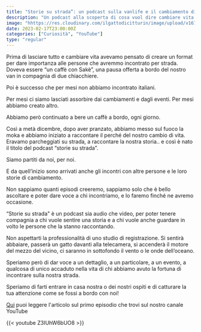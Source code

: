 ```yaml
---
title: "Storie su strada”: un podcast sulla vanlife e il cambiamento di vita"
description: "Un podcast alla scoperta di cosa vuol dire cambiare vita. Diamo voce a un dettaglio, a un particolare, a un evento, a qualcosa di unico accaduto nella vita di chi abbiamo avuto la fortuna di incontrare sulla nostra strada."
image: "hhttps://res.cloudinary.com/ilgattodicitturin/image/upload/v1674035837/Articoli/storie_su_strada_wye8az.png"
date: 2023-02-17T23:00:00Z
categories: ["Curiosità", "YouTube"]
type: "regular"
---
```


Prima di lasciare tutto e cambiare vita avevamo pensato di creare un format per dare importanza alle persone che avremmo incontrato per strada. Doveva essere “un caffè con Sakè”, una pausa offerta a bordo del nostro van in compagnia di due chiacchiere.

Poi è successo che per mesi non abbiamo incontrato italiani.

Per mesi ci siamo lasciati assorbire dai cambiamenti e dagli eventi. Per mesi abbiamo creato altro.

Abbiamo però continuato a bere un caffè a bordo, ogni giorno.

Così a metà dicembre, dopo aver pranzato, abbiamo messo sul fuoco la moka e abbiamo iniziato a raccontare il perché del nostro cambio di vita. Eravamo parcheggiati su strada, a raccontare la nostra storia.. e così è nato il titolo del podcast “storie su strada”.

Siamo partiti da noi, per noi.

E da quell’inizio sono arrivati anche gli incontri con altre persone e le loro storie di cambiamento.

Non sappiamo quanti episodi creeremo, sappiamo solo che è bello ascoltare e poter dare voce a chi incontriamo, e lo faremo finché ne avremo occasione.

“Storie su strada" è un podcast sia audio che video, per poter tenere compagnia a chi vuole sentire una storia e a chi vuole anche guardare in volto le persone che la stanno raccontando.


Non aspettarti la professionalità di uno studio di registrazione. Si sentirà abbaiare, passerà un gatto davanti alla telecamera, si accenderà il motore del mezzo del vicino, ci saranno in sottofondo il vento o le onde dell’oceano.

Speriamo però di dar voce a un dettaglio, a un particolare, a un evento, a qualcosa di unico accaduto nella vita di chi abbiamo avuto la fortuna di incontrare sulla nostra strada.

Speriamo di farti entrare in casa nostra o dei nostri ospiti e di catturare la tua attenzione come se fossi a bordo con noi!

[Qui](https://vandipety.it/blog/storie-su-strada-ep.1-come-abbiamo-vissuto-il-cambiamento-delle-nostre-vite/) puoi leggere l'articolo sul primo episodio che trovi sul nostro canale YouTube

{{< youtube Z3IUhW6bUO8 >}}